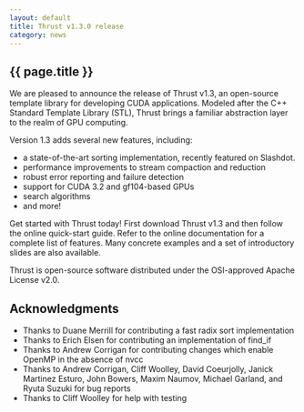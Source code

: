 ```yaml
---
layout: default
title: Thrust v1.3.0 release
category: news
---
```

## {{ page.title }} ##
We are pleased to announce the release of Thrust v1.3, an open-source template library for developing CUDA applications.  Modeled after the C++ Standard Template Library (STL), Thrust brings a familiar abstraction layer to the realm of GPU computing.

Version 1.3 adds several new features, including:

  * a state-of-the-art sorting implementation, recently featured on Slashdot.
  * performance improvements to stream compaction and reduction
  * robust error reporting and failure detection
  * support for CUDA 3.2 and gf104-based GPUs
  * search algorithms
  * and more!


Get started with Thrust today!  First download Thrust v1.3 and then follow the online quick-start guide.  Refer to the online documentation for a complete list of features.  Many concrete examples and a set of introductory slides are also available.

Thrust is open-source software distributed under the OSI-approved Apache License v2.0.

Acknowledgments
---------------
  * Thanks to Duane Merrill for contributing a fast radix sort implementation
  * Thanks to Erich Elsen for contributing an implementation of find_if
  * Thanks to Andrew Corrigan for contributing changes which enable OpenMP in the absence of nvcc
  * Thanks to Andrew Corrigan, Cliff Woolley, David Coeurjolly, Janick Martinez Esturo, John Bowers, Maxim Naumov, Michael Garland, and Ryuta Suzuki for bug reports
  * Thanks to Cliff Woolley for help with testing

